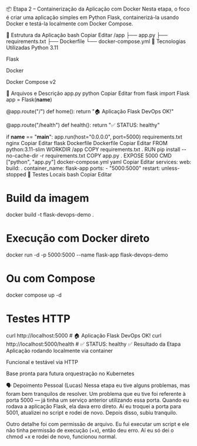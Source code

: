 📦 Etapa 2 – Containerização da Aplicação com Docker
Nesta etapa, o foco é criar uma aplicação simples em Python Flask, containerizá-la usando Docker e testá-la localmente com Docker Compose.

🧱 Estrutura da Aplicação
bash
Copiar
Editar
/app
├── app.py
├── requirements.txt
├── Dockerfile
└── docker-compose.yml
🧰 Tecnologias Utilizadas
Python 3.11

Flask

Docker

Docker Compose v2

📜 Arquivos e Descrição
app.py
python
Copiar
Editar
from flask import Flask
app = Flask(__name__)

@app.route("/")
def home():
    return "🏠 Aplicação Flask DevOps OK!"

@app.route("/health")
def health():
    return "✅ STATUS: healthy"

if __name__ == "__main__":
    app.run(host="0.0.0.0", port=5000)
requirements.txt
nginx
Copiar
Editar
flask
Dockerfile
Dockerfile
Copiar
Editar
FROM python:3.11-slim
WORKDIR /app
COPY requirements.txt .
RUN pip install --no-cache-dir -r requirements.txt
COPY app.py .
EXPOSE 5000
CMD ["python", "app.py"]
docker-compose.yml
yaml
Copiar
Editar
services:
  web:
    build: .
    container_name: flask-app
    ports:
      - "5000:5000"
    restart: unless-stopped
🧪 Testes Locais
bash
Copiar
Editar
# Build da imagem
docker build -t flask-devops-demo .

# Execução com Docker direto
docker run -d -p 5000:5000 --name flask-app flask-devops-demo

# Ou com Compose
docker compose up -d

# Testes HTTP
curl http://localhost:5000        # 🏠 Aplicação Flask DevOps OK!
curl http://localhost:5000/health # ✅ STATUS: healthy
✅ Resultado da Etapa
Aplicação rodando localmente via container

Funcional e testável via HTTP

Base pronta para futura orquestração no Kubernetes

🗣️ Depoimento Pessoal (Lucas)
Nessa etapa eu tive alguns problemas, mas foram bem tranquilos de resolver. Um problema que eu tive foi referente à porta 5000 — já tinha um serviço anterior utilizando essa porta. Quando eu rodava a aplicação Flask, ela dava erro direto. Aí eu troquei a porta para 5001, atualizei no script e rodei de novo. Depois disso, subiu tranquilo.

Outro detalhe foi com permissão de arquivo. Eu fui executar um script e ele não tinha permissão de execução (+x), então deu erro. Aí eu só dei o chmod +x e rodei de novo, funcionou normal.
